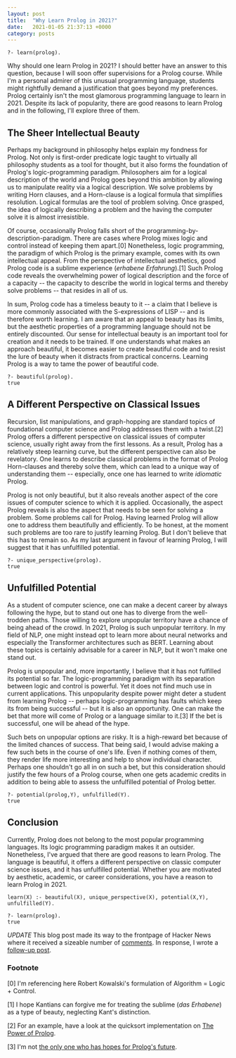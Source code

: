 ```yaml
---
layout: post
title:  "Why Learn Prolog in 2021?"
date:   2021-01-05 21:37:13 +0000
category: posts
---
```


	?- learn(prolog).


Why should one learn Prolog in 2021? I should better have an answer to this question, because I will soon offer supervisions for a Prolog course. While I'm a personal admirer of this unusual programming language, students might rightfully demand a justification that goes beyond my preferences. Prolog certainly isn't the most glamorous programming language to learn in 2021. Despite its lack of popularity, there are good reasons to learn Prolog and in the following, I'll explore three of them. 


## The Sheer Intellectual Beauty

Perhaps my background in philosophy helps explain my fondness for Prolog. Not only is first-order predicate logic taught to virtually all philosophy students as a tool for thought, but it also forms the foundation of Prolog's logic-programming paradigm. Philosophers aim for a logical description of the world and Prolog goes beyond this ambition by allowing us to manipulate reality via a logical description. We solve problems by writing Horn clauses, and a Horn-clause is a logical formula that simplifies resolution. Logical formulas are the tool of problem solving. Once grasped, the idea of logically describing a problem and the having the computer solve it is almost irresistible. 

Of course, occasionally Prolog falls short of the programming-by-description-paradigm. There are cases where Prolog mixes logic and control instead of keeping them apart.[0] Nonetheless, logic programming, the paradigm of which Prolog is the primary example, comes with its own intellectual appeal. From the perspective of intellectual aesthetics, good Prolog code is a sublime experience (_erhabene Erfahrung_).[1] Such Prolog code reveals the overwhelming power of logical description and the force of a capacity -- the capacity to describe the world in logical terms and thereby solve problems -- that resides in all of us.

In sum, Prolog code has a timeless beauty to it -- a claim that I believe is more commonly associated with the S-expressions of LISP -- and is therefore worth learning. I am aware that an appeal to beauty has its limits, but the aesthetic properties of a programming language should not be entirely discounted. Our sense for intellectual beauty is an important tool for creation and it needs to be trained. If one understands what makes an approach beautiful, it becomes easier to create beautiful code and to resist the lure of beauty when it distracts from practical concerns. Learning Prolog is a way to tame the power of beautiful code.


	?- beautiful(prolog).
	true


## A Different Perspective on Classical Issues

Recursion, list manipulations, and graph-hopping are standard topics of foundational computer science and Prolog addresses them with a twist.[2] Prolog offers a different perspective on classical issues of computer science, usually right away from the first lessons. As a result, Prolog has a relatively steep learning curve, but the different perspective can also be revelatory. One learns to describe classical problems in the format of Prolog Horn-clauses and thereby solve them, which can lead to a unique way of understanding them -- especially, once one has learned to write _idiomatic_ Prolog. 

Prolog is not only beautiful, but it also reveals another aspect of the core issues of computer science to which it is applied. Occasionally, the aspect Prolog reveals is also the aspect that needs to be seen for solving a problem. Some problems call for Prolog. Having learned Prolog will allow one to address them beautifully and efficiently. To be honest, at the moment such problems are too rare to justify learning Prolog. But I don't believe that this has to remain so. As my last argument in favour of learning Prolog, I will suggest that it has unfulfilled potential.


	?- unique_perspective(prolog).
	true
	

## Unfulfilled Potential

As a student of computer science, one can make a decent career by always following the hype, but to stand out one has to diverge from the well-trodden paths. Those willing to explore unpopular territory have a chance of being ahead of the crowd. In 2021, Prolog is such unpopular territory. In my field of NLP, one might instead opt to learn more about neural networks and especially the Transformer architectures such as BERT. Learning about these topics is certainly advisable for a career in NLP, but it won't make one stand out. 

Prolog is unpopular and, more importantly, I believe that it has not fulfilled its potential so far. The logic-programming paradigm with its separation between logic and control is powerful. Yet it does not find much use in current applications. This unpopularity despite power might deter a student from learning Prolog -- perhaps logic-programming has faults which keep its from being successful -- but it is also an opportunity. One can make the bet that more will come of Prolog or a language similar to it.[3] If the bet is successful, one will be ahead of the hype.

Such bets on unpopular options are risky. It is a high-reward bet because of the limited chances of success. That being said, I would advise making a few such bets in the course of one's life. Even if nothing comes of them, they render life more interesting and help to show individual character. Perhaps one shouldn't go all in on such a bet, but this consideration should justify the few hours of a Prolog course, when one gets academic credits in addition to being able to assess the unfulfilled potential of Prolog better.


	?- potential(prolog,Y), unfulfilled(Y).
	true


## Conclusion

Currently, Prolog does not belong to the most popular programming languages. Its logic programming paradigm makes it an outsider. Nonetheless, I've argued that there are good reasons to learn Prolog. The language is beautiful, it offers a different perspective on classic computer science issues, and it has unfulfilled potential. Whether you are motivated by aesthetic, academic, or career considerations, you have a reason to learn Prolog in 2021.


	learn(X) :- beautiful(X), unique_perspective(X), potential(X,Y), unfulfilled(Y).

	?- learn(prolog).
	true


_UPDATE_ This blog post made its way to the frontpage of Hacker News where it received a sizeable number of [comments](https://news.ycombinator.com/item?id=25652369). In response, I wrote a [follow-up post](http://dstrohmaier.com/follow-up-why-learn-prolog-in-2021/).

### Footnote

[0] I'm referencing here Robert Kowalski's formulation of Algorithm = Logic + Control.

[1] I hope Kantians can forgive me for treating the sublime (_das Erhabene_) as a type of beauty, neglecting Kant's distinction.

[2] For an example, have a look at the quicksort implementation on [The Power of Prolog](https://www.metalevel.at/prolog/sorting).

[3] I'm not [the only one who has hopes for Prolog's future](https://www.youtube.com/watch?v=kGQNeeRp4sM).
